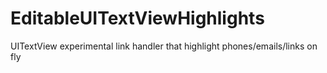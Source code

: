 # EditableUITextViewHighlights
UITextView experimental link handler that highlight phones/emails/links on fly
